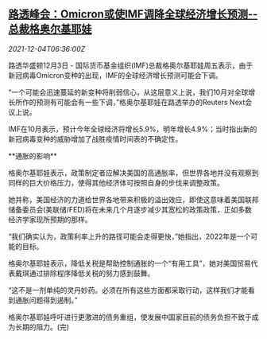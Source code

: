 <!--1638601263000-->
[路透峰会：Omicron或使IMF调降全球经济增长预测--总裁格奥尔基耶娃](https://cn.reuters.com/article/rtnext-omicron-imf-global-gdp-1204-idCNKBS2IJ04D)
------

<div><i>2021-12-04T06:36:00Z</i></div><p>路透华盛顿12月3日 - 国际货币基金组织(IMF)总裁格奥尔基耶娃周五表示，由于新冠病毒Omicron变种的出现，IMF的全球经济增长预测可能会下调。</p><p>“一个可能会迅速蔓延的新变种将削弱信心，从这层意义上说，我们10月对全球增长所作的预测有可能会有一些下调，”格奥尔基耶娃在路透举办的Reuters Next会议上说。</p><p>IMF在10月表示，预计今年全球经济将增长5.9%，明年增长4.9%；当时指出新的新冠病毒变种的威胁增加了战胜疫情时间表的不确定性。</p><p>**通胀的影响**</p><p>格奥尔基耶娃表示，政策制定者应解决美国的高通胀率，但世界各地并没有观察到同样的巨大价格压力，使得其他经济体可按照自身的步伐来调整政策。</p><p>她并称，美国经济的力道给世界各地带来积极的溢出效应，即使这意味着美国联邦储备委员会(美联储/FED)将在未来几个月逐步减少其宽松的政策政策，正如多数经济学家现所预期的那样。</p><p>“我们确实认为，政策利率上升的路径可能会走得更快，”她指出，2022年是一个可能的目标。</p><p>格奥尔基耶娃表示，降低关税是帮助控制通胀的一个“有用工具”，她对美国贸易代表戴琪通过排除程序降低关税的努力感到鼓舞。</p><p>“这不是一剂单纯的灵丹妙药。必须在所有这些方面都采取行动，这样我们才能看到通胀问题得到遏制。”</p><p>格奥尔基耶娃呼吁进行更激进的债务重组，使发展中国家目前的债务负担不致于成为长期的阻力。(完)</p>
